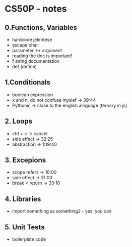 # CS50P - notes

## 0.Functions, Variables

- hardcode jelentése
- escape char
- parameter <-> argument
- reading the doc is important!
- f string documentation
- def (define)

## 1.Conditionals

- boolean expression
- x and n, do not confuse myslef -> 39:44
- Pythonic -> close to the english alnguage (ternary in js)


## 2. Loops

- ctrl + c -> cancel
- side effect -> 32:25
- abstraction -> 1:19:40

## 3. Excepions

- scope refers -> 16:00
- side effect -> 31:00
- break < return -> 33:10

## 4. Libraries

- import something as something2 - yes, you can

## 5. Unit Tests

- boilerplate code
